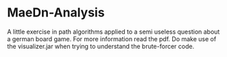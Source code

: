 # MaeDn-Analysis
A little exercise in path algorithms applied to a semi useless question about a german board game.
For more information read the pdf.
Do make use of the visualizer.jar when trying to understand the brute-forcer code.
